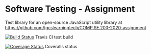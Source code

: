 # Software Testing - Assignment

Test library for an open-source JavaScript utility library at https://github.com/tgcslearningtech/COMP.SE.200-2020-assignment

[![Build Status](https://travis-ci.com/vasenju/st_assignment.svg?branch=main&service=github)](https://travis-ci.com/vasenju/st_assignment)
Travis CI test build

[![Coverage Status](https://coveralls.io/repos/github/vasenju/st_assignment/badge.svg?branch=main&service=github)](https://coveralls.io/github/vasenju/st_assignment)
Coveralls status

